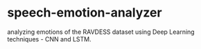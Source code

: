 # speech-emotion-analyzer
analyzing emotions of the RAVDESS dataset using Deep Learning techniques - CNN and LSTM.
